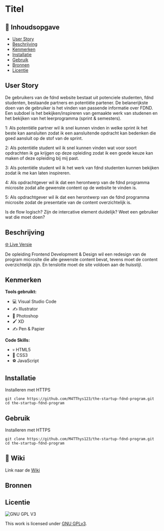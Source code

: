 # Titel

<!-- Geef je project een titel en schrijf in één zin wat het is -->

## 📙 Inhoudsopgave

- [User Story](#beschrijving)
- [Beschrijving](#beschrijving)
- [Kenmerken](#kenmerken)
- [Installatie](#installatie)
- [Gebruik](#gebruik)
- [Bronnen](#bronnen)
- [Licentie](#licentie)

## User Story

De gebruikers van de fdnd website bestaat uit potenciele studenten, fdnd studenten, bestaande partners en potentiële partener. De belanerijkste doen van de gebruiker is het vinden van passende informatie over FDND. Een subdoel is het bekijken/inspireren van gemaakte werk van studenen en het bekijken van het leerprogramma (sprint & semesters).

1: Als potentiële partner wil ik snel kunnen vinden in welke sprint ik het beste kan aansluiten zodat ik een aansluitende opdracht kan bedenken die goed aansluit op de stof van de sprint.

2: Als potentiële student wil ik snel kunnen vinden wat voor soort opdrachten ik ga krijgen op deze opleiding zodat ik een goede keuze kan maken of deze opleiding bij mij past.

3: Als potentiële student wil ik het werk van fdnd studenten kunnen bekijken zodat ik me kan laten inspireren.

4: Als opdrachtgever wil ik dat een herontwerp van de fdnd programma microsite zodat alle gewenste content op de website te vinden is.

5: Als opdrachtgever wil ik dat een herontwerp van de fdnd programma microsite zodat de presentatie van de content overzichtelijk is.



Is de flow logisch?
Zijn de intercative element duidelijk?
Weet een gebruiker wat die moet doen?

## Beschrijving

[🌐 Live Versie](https://m4tthys123.github.io/the-startup-fdnd-program/)

De opleiding Frontend Development & Design wil een redesign van de program microsite die alle gewenste content bevat, tevens moet de content overzichtelijk zijn. En tenslotte moet de site voldoen aan de huisstijl.

<!-- In de Beschrijving staat hoe je project er uit ziet, hoe het werkt en wat je er mee kan. -->
<!-- Voeg een mooie poster visual toe 📸 -->
<!-- Voeg een link toe naar Github Pages 🌐-->

## Kenmerken

**Tools gebruikt:**

- 💻 Visual Studio Code
- ✍️ Illustrator
- 🤳 Photoshop
- 🖌️ XD
- ✍️ Pen & Papier

**Code Skills:**

- 💀 HTML5
- 🧍 CSS3
- ⚽ JavaScript
<!-- Bij Kenmerken staat welke technieken zijn gebruikt en hoe. Wat is de HTML structuur? Wat zijn de belangrijkste dingen in CSS? Wat is er met Javascript gedaan en hoe? Misschien heb je een framwork of library gebruikt? -->

## Installatie

Installeren met HTTPS

```
git clone https://github.com/M4TThys123/the-startup-fdnd-program.git
cd the-startup-fdnd-program
```
## Gebruik
Installeren met HTTPS

```
git clone https://github.com/M4TThys123/the-startup-fdnd-program.git
cd the-startup-fdnd-program
```

## 📕 Wiki

Link naar de [Wiki](https://github.com/M4TThys123/the-startup-fdnd-program/wiki)
## Bronnen

## Licentie

![GNU GPL V3](https://www.gnu.org/graphics/gplv3-127x51.png)

This work is licensed under [GNU GPLv3](./LICENSE).
